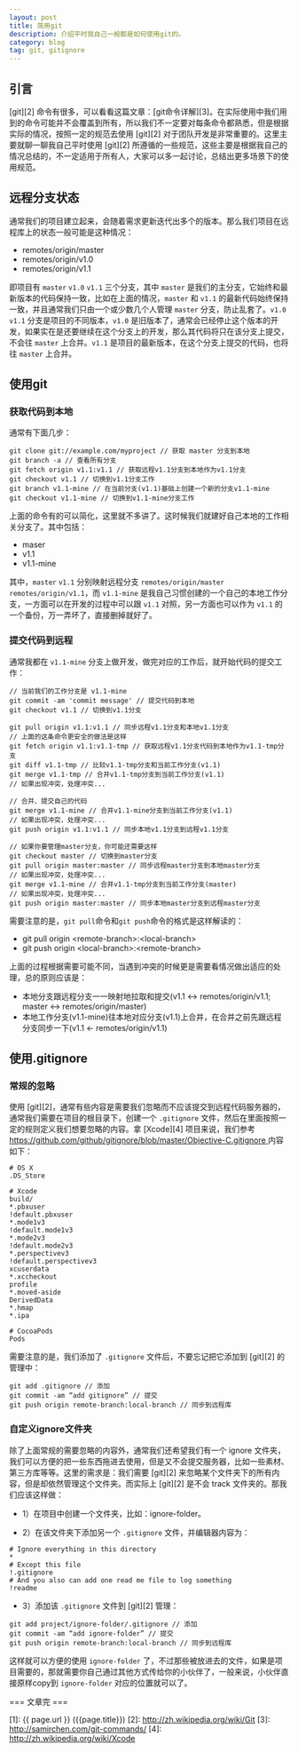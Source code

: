 ```yaml
---
layout: post
title: 简用git
description: 介绍平时我自己一般都是如何使用git的。
category: blog
tag: git, gitignore
---
```


## 引言

[git][2] 命令有很多，可以看看这篇文章：[git命令详解][3]。在实际使用中我们用到的命令可能并不会覆盖到所有，所以我们不一定要对每条命令都熟悉，但是根据实际的情况，按照一定的规范去使用 [git][2] 对于团队开发是非常重要的。这里主要就聊一聊我自己平时使用 [git][2] 所遵循的一些规范，这些主要是根据我自己的情况总结的，不一定适用于所有人，大家可以多一起讨论，总结出更多场景下的使用规范。

## 远程分支状态

通常我们的项目建立起来，会随着需求更新迭代出多个的版本。那么我们项目在远程库上的状态一般可能是这种情况：

- remotes/origin/master
- remotes/origin/v1.0
- remotes/origin/v1.1

即项目有 `master` `v1.0` `v1.1` 三个分支，其中 `master` 是我们的主分支，它始终和最新版本的代码保持一致，比如在上面的情况，`master` 和 `v1.1` 的最新代码始终保持一致，并且通常我们只由一个或少数几个人管理 `master` 分支，防止乱套了。`v1.0` `v1.1` 分支是项目的不同版本，`v1.0` 是旧版本了，通常会已经停止这个版本的开发，如果实在是还要继续在这个分支上的开发，那么其代码将只在该分支上提交，不会往 `master` 上合并。`v1.1` 是项目的最新版本，在这个分支上提交的代码，也将往 `master` 上合并。

## 使用git


### 获取代码到本地

通常有下面几步：

```
git clone git://example.com/myproject // 获取 master 分支到本地
git branch -a // 查看所有分支
git fetch origin v1.1:v1.1 // 获取远程v1.1分支到本地作为v1.1分支
git checkout v1.1 // 切换到v1.1分支工作
git branch v1.1-mine // 在当前分支(v1.1)基础上创建一个新的分支v1.1-mine
git checkout v1.1-mine // 切换到v1.1-mine分支工作
```

上面的命令有的可以简化，这里就不多讲了。这时候我们就建好自己本地的工作相关分支了。其中包括：

- maser
- v1.1
- v1.1-mine

其中，`master` `v1.1` 分别映射远程分支 `remotes/origin/master` `remotes/origin/v1.1`，而 `v1.1-mine` 是我自己习惯创建的一个自己的本地工作分支，一方面可以在开发的过程中可以跟 `v1.1` 对照，另一方面也可以作为 `v1.1` 的一个备份，万一弄坏了，直接删掉就好了。

### 提交代码到远程

通常我都在 `v1.1-mine` 分支上做开发，做完对应的工作后，就开始代码的提交工作：

```
// 当前我们的工作分支是 v1.1-mine
git commit -am 'commit message' // 提交代码到本地
git checkout v1.1 // 切换到v1.1分支

git pull origin v1.1:v1.1 // 同步远程v1.1分支和本地v1.1分支
// 上面的这条命令更安全的做法是这样
git fetch origin v1.1:v1.1-tmp // 获取远程v1.1分支代码到本地作为v1.1-tmp分支
git diff v1.1-tmp // 比较v1.1-tmp分支和当前工作分支(v1.1)
git merge v1.1-tmp // 合并v1.1-tmp分支到当前工作分支(v1.1)
// 如果出现冲突，处理冲突...

// 合并、提交自己的代码
git merge v1.1-mine // 合并v1.1-mine分支到当前工作分支(v1.1)
// 如果出现冲突，处理冲突...
git push origin v1.1:v1.1 // 同步本地v1.1分支到远程v1.1分支

// 如果你要管理master分支，你可能还需要这样
git checkout master // 切换到master分支
git pull origin master:master // 同步远程master分支到本地master分支
// 如果出现冲突，处理冲突...
git merge v1.1-mine // 合并v1.1-tmp分支到当前工作分支(master)
// 如果出现冲突，处理冲突...
git push origin master:master // 同步本地master分支到远程master分支
```

需要注意的是，`git pull`命令和`git push`命令的格式是这样解读的：

- git pull origin <remote-branch\>:<local-branch\>
- git push origin <local-branch\>:<remote-branch\>

上面的过程根据需要可能不同，当遇到冲突的时候更是需要看情况做出适应的处理，总的原则应该是：

- 本地分支跟远程分支一一映射地拉取和提交(v1.1 <-> remotes/origin/v1.1; master <-> remotes/origin/master)
- 本地工作分支(v1.1-mine)往本地对应分支(v1.1)上合并，在合并之前先跟远程分支同步一下(v1.1 <- remotes/origin/v1.1)

## 使用.gitignore

### 常规的忽略

使用 [git][2]，通常有些内容是需要我们忽略而不应该提交到远程代码服务器的，通常我们需要在项目的根目录下，创建一个 `.gitignore` 文件，然后在里面按照一定的规则定义我们想要忽略的内容。拿 [Xcode][4] 项目来说，我们参考 [https://github.com/github/gitignore/blob/master/Objective-C.gitignore ](https://github.com/github/gitignore/blob/master/Objective-C.gitignore) 内容如下：

```
# OS X
.DS_Store

# Xcode
build/
*.pbxuser
!default.pbxuser
*.mode1v3
!default.mode1v3
*.mode2v3
!default.mode2v3
*.perspectivev3
!default.perspectivev3
xcuserdata
*.xccheckout
profile
*.moved-aside
DerivedData
*.hmap
*.ipa

# CocoaPods
Pods
```

需要注意的是，我们添加了 `.gitignore` 文件后，不要忘记把它添加到 [git][2] 的管理中：

```
git add .gitignore // 添加
git commit -am “add gitignore” // 提交
git push origin remote-branch:local-branch // 同步到远程库
```

### 自定义ignore文件夹

除了上面常规的需要忽略的内容外，通常我们还希望我们有一个 ignore 文件夹，我们可以方便的把一些东西拖进去使用，但是又不会提交服务器，比如一些素材、第三方库等等。这里的需求是：我们需要 [git][2] 来忽略某个文件夹下的所有内容，但是却依然管理这个文件夹。而实际上 [git][2] 是不会 track 文件夹的。那我们应该这样做：

- 1）在项目中创建一个文件夹，比如：ignore-folder。

- 2）在该文件夹下添加另一个 `.gitignore` 文件，并编辑器内容为：

```
# Ignore everything in this directory
*
# Except this file
!.gitignore
# And you also can add one read me file to log something
!readme 
```

- 3）添加该 `.gitignore` 文件到 [git][2] 管理：

```
git add project/ignore-folder/.gitignore // 添加
git commit -am “add ignore-folder” // 提交
git push origin remote-branch:local-branch // 同步到远程库
```

这样就可以方便的使用 `ignore-folder` 了，不过那些被放进去的文件，如果是项目需要的，那就需要你自己通过其他方式传给你的小伙伴了，一般来说，小伙伴直接原样copy到 `ignore-folder` 对应的位置就可以了。

=== 文章完 ===

[SamirChen]: http://www.samirchen.com "SamirChen"
[1]: {{ page.url }} ({{page.title}})
[2]: http://zh.wikipedia.org/wiki/Git
[3]: http://samirchen.com/git-commands/
[4]: http://zh.wikipedia.org/wiki/Xcode